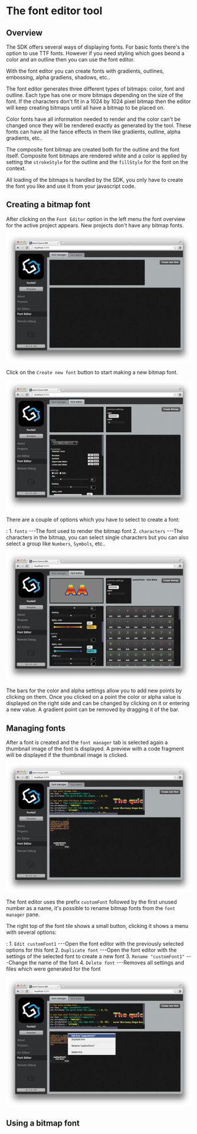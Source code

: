 # The font editor tool

## Overview

The SDK offers several ways of displaying fonts. For basic fonts there's the option to use TTF fonts.
However if you need styling which goes beond a color and an outline then you can use the font editor.

With the font editor you can create fonts with gradients, outlines, embossing, alpha gradiens, shadows, etc..

The font editor generates three different types of bitmaps: color, font and outline. Each type has one or
more bitmaps depending on the size of the font. If the characters don't fit in a 1024 by 1024 pixel bitmap then
the editor will keep creating bitmaps until all have a bitmap to be placed on.

Color fonts have all information needed to render and the color can't be changed once they will be rendered 
exactly as generated by the tool. These fonts can have all the fance effects in them like gradients, outline,
alpha gradients, etc..

The composite font bitmap are created both for the outline and the font itself. Composite font bitmaps are
rendered white and a color is applied by setting the `strokeStyle` for the outline and the `fillStyle` for the
font on the context.

All loading of the bitmaps is handled by the SDK, you only have to create the font you like and use it from
your javascript code.

## Creating a bitmap font

After clicking on the `Font Editor` option in the left menu the font overview for the active project appears.
New projects don't have any bitmap fonts.

<img src="./assets/fonteditor/font-main-screen.png"></img>

Click on the `Create new font` button to start making a new bitmap font.

<img src="./assets/fonteditor/font-editor.png"></img>

There are a couple of options which you have to select to create a font:

:    1. `fonts` ---The font used to render the bitmap font
   2. `characters` ---The characters in the bitmap, you can select single characters but you can also select a group like `Numbers`, `Symbols`, etc..

<img src="./assets/fonteditor/font-settings.png"></img>

The bars for the color and alpha settings allow you to add new points by clicking on them. Once you clicked on a point
the color or alpha value is displayed on the right side and can be changed by clicking on it or entering a new value.
A gradient point can be removed by dragging it of the bar.

## Managing fonts

After a font is created and the `font manager` tab is selected again a thumbnail image of the font is displayed.
A preview with a code fragment will be displayed if the thumbnail image is clicked.

<img src="./assets/fonteditor/font-created.png"></img>

The font editor uses the prefix `customFont` followed by the first unused number as a name, it's possible
to rename bitmap fonts from the `font manager` pane.

The right top of the font tile shows a small button, clicking it shows a menu with several options:

:    1. `Edit customFont1` ---Open the font editor with the previously selected options for this font
   2. `Duplicate font` ---Open the font editor with the settings of the selected font to create a new font
   3. `Rename "customFont1"` ---Change the name of the font
   4. `Delete font` ---Removes all settings and files which were generated for the font

<img src="./assets/fonteditor/font-menu.png"></img>

## Using a bitmap font

